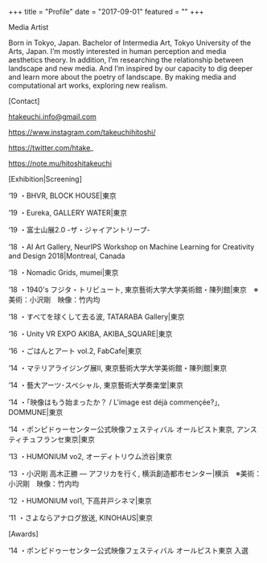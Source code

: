 +++
title = "Profile"
date = "2017-09-01"
featured = ""
+++

Media Artist

Born in Tokyo, Japan. Bachelor of Intermedia Art, Tokyo University of the Arts, Japan.
I’m mostly interested in human perception and media aesthetics theory.
In addition, I’m researching the relationship between landscape and new media.
And I’m inspired by our capacity to dig deeper and learn more about the poetry of landscape.
By making media and computational art works, exploring new realism.


[Contact]

htakeuchi.info@gmail.com

https://www.instagram.com/takeuchihitoshi/

https://twitter.com/htake_

https://note.mu/hitoshitakeuchi

[Exhibition|Screening]

‘19 ・BHVR, BLOCK HOUSE|東京

‘19 ・Eureka, GALLERY WATER|東京

‘19 ・富士山展2.0 -ザ・ジャイアントリープ-

‘18 ・AI Art Gallery, NeurIPS Workshop on Machine Learning for Creativity and Design 2018|Montreal, Canada

‘18 ・Nomadic Grids, mumei|東京

‘18 ・1940's フジタ・トリビュート, 東京藝術大学大学美術館・陳列館|東京　※美術：小沢剛　映像：竹内均

‘18 ・すべてを球くして去る波, TATARABA Gallery|東京

‘16 ・Unity VR EXPO AKIBA, AKIBA_SQUARE|東京

‘16 ・ごはんとアート vol.2, FabCafe|東京

‘14 ・マテリアライジング展Ⅱ, 東京藝術大学大学美術館・陳列館|東京

‘14 ・藝大アーツ･スペシャル, 東京藝術大学奏楽堂|東京

‘14 ・｢映像はもう始まったか？ / L'image est déjà commençée?｣, DOMMUNE|東京

‘14 ・ポンピドゥーセンター公式映像フェスティバル オールピスト東京, アンスティチュフランセ東京|東京

‘13 ・HUMONIUM vo2, オーディトリウム渋谷|東京

‘13 ・小沢剛 高木正勝 — アフリカを行く, 横浜創造都市センター|横浜　※美術：小沢剛　映像：竹内均

‘12 ・HUMONIUM vol1, 下高井戸シネマ|東京

‘11 ・さよならアナログ放送, KINOHAUS|東京


[Awards]

‘14 ・ポンピドゥーセンター公式映像フェスティバル オールピスト東京 入選
